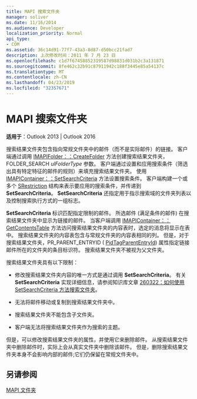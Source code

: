 ```yaml
---
title: MAPI 搜索文件夹
manager: soliver
ms.date: 11/16/2014
ms.audience: Developer
localization_priority: Normal
api_type:
- COM
ms.assetid: 36c14d91-77f7-43a3-8d87-d50bcc21fad7
description: 上次修改时间：2011 年 7 月 23 日
ms.openlocfilehash: c1d7f67458852319587d98831d031b2c3a131871
ms.sourcegitcommit: 8fe462c32b91c87911942c188f3445e85a54137c
ms.translationtype: MT
ms.contentlocale: zh-CN
ms.lasthandoff: 04/23/2019
ms.locfileid: "32357671"
---
```

# <a name="mapi-search-folders"></a>MAPI 搜索文件夹

  
  
**适用于**：Outlook 2013 | Outlook 2016 
  
搜索结果文件夹包含指向常规文件夹中的邮件（而不是实际邮件）的链接。 客户端通过调用 [IMAPIFolder：：CreateFolder](imapifolder-createfolder.md) 方法创建搜索结果文件夹，FOLDER_SEARCH  _ulFolderType_ 参数。 客户端通过设置和应用搜索条件（筛选出具有特定特征的邮件的规则）来填充搜索结果文件夹。 使用 [IMAPIContainer：：SetSearchCriteria](imapicontainer-setsearchcriteria.md) 方法设置搜索条件。 客户端构建一个或多个 [SRestriction](srestriction.md) 结构来表示要应用的搜索条件，并传递到 **SetSearchCriteria**。 **SetSearchCriteria** 还指定用于指示搜索域的文件夹列表以及控制搜索执行方式的一组标志。 
  
 **SetSearchCriteria** 标识匹配指定限制的邮件。 所选邮件 (满足条件的邮件) 在搜索结果文件夹中显示为链接的邮件。 当客户端调用 [IMAPIContainer：：GetContentsTable](imapicontainer-getcontentstable.md) 方法访问搜索结果文件夹的内容表时，选定的消息将显示在表中。 搜索结果文件夹的内容表包含与常规文件夹的内容表相同的列。 但是，对于搜索结果文件夹，PR_PARENT_ENTRYID ( [PidTagParentEntryId](pidtagparententryid-canonical-property.md)) 属性指定链接邮件所在的文件夹的条目标识符。 搜索结果文件夹不被视为父文件夹。
  
搜索结果文件夹具有以下限制：
  
- 修改搜索结果文件夹内容的唯一方式是通过调用 **SetSearchCriteria**。 有关 **SetSearchCriteria** 实现详细信息，请参阅知识库文章 [260322：如何使用 SetSearchCriteria 方法搜索文件夹](https://go.microsoft.com/fwlink/?LinkId=123603)。
    
- 无法将邮件移动或复制到搜索结果文件夹中。
    
- 搜索结果文件夹不能包含子文件夹。 
    
- 客户端无法将搜索结果文件夹作为搜索的主题。
    
但是，可以修改搜索结果文件夹的属性，并使用它来删除邮件。 从搜索结果文件夹中删除邮件时，实际上会从真实文件夹中删除该邮件。 但是，删除搜索结果文件夹本身不会影响内部的邮件;它们仍保留在常规文件夹中。
  
## <a name="see-also"></a>另请参阅



[MAPI 文件夹](mapi-folders.md)

